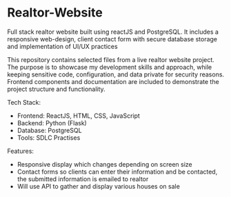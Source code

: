 # Realtor-Website
Full stack realtor website built using reactJS and PostgreSQL. It includes a responsive web-design, client contact form with secure database storage and implementation of UI/UX practices 

This repository contains selected files from a live realtor website project. The purpose is to showcase my development skills and approach, while keeping sensitive code, configuration, and data private for security reasons. Frontend components and documentation are included to demonstrate the project structure and functionality.

Tech Stack:
- Frontend: ReactJS, HTML, CSS, JavaScript
- Backend: Python (Flask)
- Database: PostgreSQL
- Tools: SDLC Practises 

Features:
- Responsive display which changes depending on screen size
- Contact forms so clients can enter their information and be contacted, the submitted information is emailed to realtor
- Will use API to gather and display various houses on sale


  
